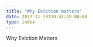 ```yaml
---
title: "Why Eviction matters"
date: 2017-11-19T20:43:49-08:00
type: index
---
```


Why Eviction Matters